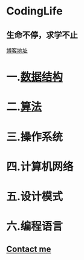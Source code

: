 # CodingLife
## 生命不停，求学不止

[博客地址](https://blog.csdn.net/u013213317)


# 一.[数据结构](https://github.com/and1gc/codinglife/tree/master/Chapter1-%20data%20structures)
# 二.[算法](https://github.com/and1gc/codinglife/tree/master/Chapter2-%20algorithms)


# 三.操作系统
# 四.计算机网络
# 五.设计模式
# 六.编程语言








## [Contact me](https://github.com/and1gc/codinglife/blob/master/zhanghao.jpg)

